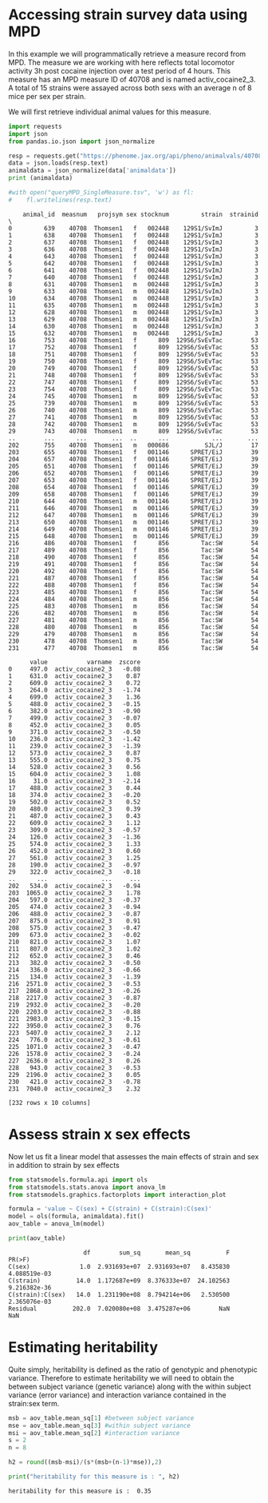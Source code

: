 
# Accessing strain survey data using MPD

In this example we will programmatically retrieve a measure record from MPD. The measure we are working with here reflects total locomotor activity 3h post cocaine injection over a test period of 4 hours. This measure has an MPD measure ID of 40708 and is named activ_cocaine2_3. A total of 15 strains were assayed across both sexs with an average n of 8 mice per sex per strain. 

We will first retrieve individual animal values for this measure.


```python
import requests
import json
from pandas.io.json import json_normalize

resp = requests.get("https://phenome.jax.org/api/pheno/animalvals/40708") 
data = json.loads(resp.text)
animaldata = json_normalize(data['animaldata'])
print (animaldata)

#with open("queryMPD_SingleMeasure.tsv", 'w') as fl:    
#    fl.writelines(resp.text)
```

        animal_id  measnum   projsym sex stocknum         strain  strainid  \
    0         639    40708  Thomsen1   f   002448    129S1/SvImJ         3   
    1         638    40708  Thomsen1   f   002448    129S1/SvImJ         3   
    2         637    40708  Thomsen1   f   002448    129S1/SvImJ         3   
    3         636    40708  Thomsen1   f   002448    129S1/SvImJ         3   
    4         643    40708  Thomsen1   f   002448    129S1/SvImJ         3   
    5         642    40708  Thomsen1   f   002448    129S1/SvImJ         3   
    6         641    40708  Thomsen1   f   002448    129S1/SvImJ         3   
    7         640    40708  Thomsen1   f   002448    129S1/SvImJ         3   
    8         631    40708  Thomsen1   m   002448    129S1/SvImJ         3   
    9         633    40708  Thomsen1   m   002448    129S1/SvImJ         3   
    10        634    40708  Thomsen1   m   002448    129S1/SvImJ         3   
    11        635    40708  Thomsen1   m   002448    129S1/SvImJ         3   
    12        628    40708  Thomsen1   m   002448    129S1/SvImJ         3   
    13        629    40708  Thomsen1   m   002448    129S1/SvImJ         3   
    14        630    40708  Thomsen1   m   002448    129S1/SvImJ         3   
    15        632    40708  Thomsen1   m   002448    129S1/SvImJ         3   
    16        753    40708  Thomsen1   f      809  129S6/SvEvTac        53   
    17        752    40708  Thomsen1   f      809  129S6/SvEvTac        53   
    18        751    40708  Thomsen1   f      809  129S6/SvEvTac        53   
    19        750    40708  Thomsen1   f      809  129S6/SvEvTac        53   
    20        749    40708  Thomsen1   f      809  129S6/SvEvTac        53   
    21        748    40708  Thomsen1   f      809  129S6/SvEvTac        53   
    22        747    40708  Thomsen1   f      809  129S6/SvEvTac        53   
    23        754    40708  Thomsen1   f      809  129S6/SvEvTac        53   
    24        745    40708  Thomsen1   m      809  129S6/SvEvTac        53   
    25        739    40708  Thomsen1   m      809  129S6/SvEvTac        53   
    26        740    40708  Thomsen1   m      809  129S6/SvEvTac        53   
    27        741    40708  Thomsen1   m      809  129S6/SvEvTac        53   
    28        742    40708  Thomsen1   m      809  129S6/SvEvTac        53   
    29        743    40708  Thomsen1   m      809  129S6/SvEvTac        53   
    ..        ...      ...       ...  ..      ...            ...       ...   
    202       755    40708  Thomsen1   m   000686          SJL/J        17   
    203       655    40708  Thomsen1   f   001146      SPRET/EiJ        39   
    204       657    40708  Thomsen1   f   001146      SPRET/EiJ        39   
    205       651    40708  Thomsen1   f   001146      SPRET/EiJ        39   
    206       652    40708  Thomsen1   f   001146      SPRET/EiJ        39   
    207       653    40708  Thomsen1   f   001146      SPRET/EiJ        39   
    208       654    40708  Thomsen1   f   001146      SPRET/EiJ        39   
    209       658    40708  Thomsen1   f   001146      SPRET/EiJ        39   
    210       644    40708  Thomsen1   m   001146      SPRET/EiJ        39   
    211       646    40708  Thomsen1   m   001146      SPRET/EiJ        39   
    212       647    40708  Thomsen1   m   001146      SPRET/EiJ        39   
    213       650    40708  Thomsen1   m   001146      SPRET/EiJ        39   
    214       649    40708  Thomsen1   m   001146      SPRET/EiJ        39   
    215       648    40708  Thomsen1   m   001146      SPRET/EiJ        39   
    216       486    40708  Thomsen1   f      856         Tac:SW        54   
    217       489    40708  Thomsen1   f      856         Tac:SW        54   
    218       490    40708  Thomsen1   f      856         Tac:SW        54   
    219       491    40708  Thomsen1   f      856         Tac:SW        54   
    220       492    40708  Thomsen1   f      856         Tac:SW        54   
    221       487    40708  Thomsen1   f      856         Tac:SW        54   
    222       488    40708  Thomsen1   f      856         Tac:SW        54   
    223       485    40708  Thomsen1   f      856         Tac:SW        54   
    224       484    40708  Thomsen1   m      856         Tac:SW        54   
    225       483    40708  Thomsen1   m      856         Tac:SW        54   
    226       482    40708  Thomsen1   m      856         Tac:SW        54   
    227       481    40708  Thomsen1   m      856         Tac:SW        54   
    228       480    40708  Thomsen1   m      856         Tac:SW        54   
    229       479    40708  Thomsen1   m      856         Tac:SW        54   
    230       478    40708  Thomsen1   m      856         Tac:SW        54   
    231       477    40708  Thomsen1   m      856         Tac:SW        54   
    
          value           varname  zscore  
    0     497.0  activ_cocaine2_3   -0.08  
    1     631.0  activ_cocaine2_3    0.87  
    2     609.0  activ_cocaine2_3    0.72  
    3     264.0  activ_cocaine2_3   -1.74  
    4     699.0  activ_cocaine2_3    1.36  
    5     488.0  activ_cocaine2_3   -0.15  
    6     382.0  activ_cocaine2_3   -0.90  
    7     499.0  activ_cocaine2_3   -0.07  
    8     452.0  activ_cocaine2_3    0.05  
    9     371.0  activ_cocaine2_3   -0.50  
    10    236.0  activ_cocaine2_3   -1.42  
    11    239.0  activ_cocaine2_3   -1.39  
    12    573.0  activ_cocaine2_3    0.87  
    13    555.0  activ_cocaine2_3    0.75  
    14    528.0  activ_cocaine2_3    0.56  
    15    604.0  activ_cocaine2_3    1.08  
    16     31.0  activ_cocaine2_3   -2.14  
    17    488.0  activ_cocaine2_3    0.44  
    18    374.0  activ_cocaine2_3   -0.20  
    19    502.0  activ_cocaine2_3    0.52  
    20    480.0  activ_cocaine2_3    0.39  
    21    487.0  activ_cocaine2_3    0.43  
    22    609.0  activ_cocaine2_3    1.12  
    23    309.0  activ_cocaine2_3   -0.57  
    24    126.0  activ_cocaine2_3   -1.36  
    25    574.0  activ_cocaine2_3    1.33  
    26    452.0  activ_cocaine2_3    0.60  
    27    561.0  activ_cocaine2_3    1.25  
    28    190.0  activ_cocaine2_3   -0.97  
    29    322.0  activ_cocaine2_3   -0.18  
    ..      ...               ...     ...  
    202   534.0  activ_cocaine2_3   -0.94  
    203  1065.0  activ_cocaine2_3    1.78  
    204   597.0  activ_cocaine2_3   -0.37  
    205   474.0  activ_cocaine2_3   -0.94  
    206   488.0  activ_cocaine2_3   -0.87  
    207   875.0  activ_cocaine2_3    0.91  
    208   575.0  activ_cocaine2_3   -0.47  
    209   673.0  activ_cocaine2_3   -0.02  
    210   821.0  activ_cocaine2_3    1.07  
    211   807.0  activ_cocaine2_3    1.02  
    212   652.0  activ_cocaine2_3    0.46  
    213   382.0  activ_cocaine2_3   -0.50  
    214   336.0  activ_cocaine2_3   -0.66  
    215   134.0  activ_cocaine2_3   -1.39  
    216  2571.0  activ_cocaine2_3   -0.53  
    217  2868.0  activ_cocaine2_3   -0.26  
    218  2217.0  activ_cocaine2_3   -0.87  
    219  2932.0  activ_cocaine2_3   -0.20  
    220  2203.0  activ_cocaine2_3   -0.88  
    221  2983.0  activ_cocaine2_3   -0.15  
    222  3950.0  activ_cocaine2_3    0.76  
    223  5407.0  activ_cocaine2_3    2.12  
    224   776.0  activ_cocaine2_3   -0.61  
    225  1071.0  activ_cocaine2_3   -0.47  
    226  1578.0  activ_cocaine2_3   -0.24  
    227  2636.0  activ_cocaine2_3    0.26  
    228   943.0  activ_cocaine2_3   -0.53  
    229  2196.0  activ_cocaine2_3    0.05  
    230   421.0  activ_cocaine2_3   -0.78  
    231  7040.0  activ_cocaine2_3    2.32  
    
    [232 rows x 10 columns]


# Assess strain x sex effects

Now let us fit a linear model that assesses the main effects of strain and sex in addition to strain by sex effects



```python
from statsmodels.formula.api import ols
from statsmodels.stats.anova import anova_lm
from statsmodels.graphics.factorplots import interaction_plot

formula = 'value ~ C(sex) + C(strain) + C(strain):C(sex)'
model = ols(formula, animaldata).fit()
aov_table = anova_lm(model)

print(aov_table)

```

                         df        sum_sq       mean_sq          F        PR(>F)
    C(sex)              1.0  2.931693e+07  2.931693e+07   8.435830  4.088519e-03
    C(strain)          14.0  1.172687e+09  8.376333e+07  24.102563  9.216382e-36
    C(strain):C(sex)   14.0  1.231190e+08  8.794214e+06   2.530500  2.365076e-03
    Residual          202.0  7.020080e+08  3.475287e+06        NaN           NaN


# Estimating heritability

Quite simply, heritability is defined as the ratio of genotypic and phenotypic variance. Therefore to estimate heritability we will need to obtain the between subject variance (genetic variance) along with the within subject variance (error variance) and interaction variance contained in the strain:sex term.


```python
msb = aov_table.mean_sq[1] #between subject variance
mse = aov_table.mean_sq[3] #within subject variance
msi = aov_table.mean_sq[2] #interaction variance
s = 2
n = 8

h2 = round((msb-msi)/(s*(msb+(n-1)*mse)),2)

print("heritability for this measure is : ", h2)

```

    heritability for this measure is :  0.35


